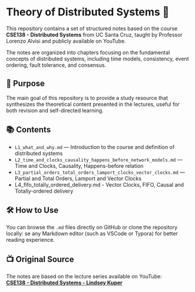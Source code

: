 # Theory of Distributed Systems 📘

This repository contains a set of structured notes based on the course **CSE138 - Distributed Systems** from UC Santa Cruz, taught by Professor Lorenzo Alvisi and publicly available on YouTube.

The notes are organized into chapters focusing on the fundamental concepts of distributed systems, including time models, consistency, event ordering, fault tolerance, and consensus.


## 🎯 Purpose

The main goal of this repository is to provide a study resource that synthesizes the theoretical content presented in the lectures, useful for both revision and self-directed learning.


## 📚 Contents
- `L1_what_and_why.md` — Introduction to the course and definition of distributed systems
- `L2_time_and_clocks_causality_happens_before_network_models.md` — Time and Clocks, Causality, Happens-before relation
- `L3_partial_orders_total_orders_lamport_clocks_vector_clocks.md` —  Partial and Total Orders, Lamport and Vector Clocks
- L4_fifo_totally_ordered_delivery.md - Vector Clocks, FIFO, Causal and Totally-ordered delivery

## 🛠️ How to Use

You can browse the `.md` files directly on GitHub or clone the repository locally:
se any Markdown editor (such as VSCode or Typora) for better reading experience.

## 📺 Original Source

The notes are based on the lecture series available on YouTube:  
**[CSE138 - Distributed Systems - Lindsey Kuper](https://www.youtube.com/watch?v=rZPRjLMWOao&list=PLNPUF5QyWU8PydLG2cIJrCvnn5I_exhYx&index=1)**


